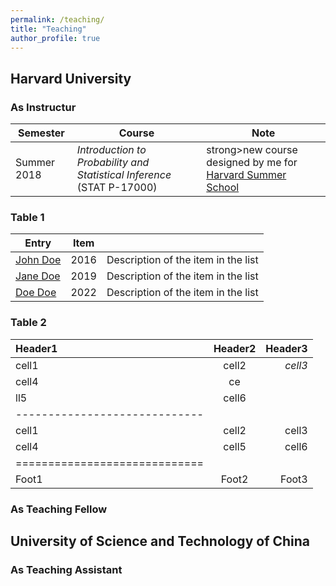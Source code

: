 ```yaml
---
permalink: /teaching/
title: "Teaching"
author_profile: true
---
```


## Harvard University
### As Instructur

| Semester    | Course | Note |
| -------- | ------- | ------- |
| Summer 2018  | <em>Introduction to Probability and Statistical Inference</em> (STAT P-17000)  | strong>new</strong> course designed by me for <a href="https://www.summer.harvard.edu/high-school-programs/pre-college-program" rel="nofollow" target="_blank">Harvard Summer School</a> |

### Table 1

| Entry            | Item   |                                                              |
| --------         | ------ | ------------------------------------------------------------ |
| [John Doe](#)    | 2016   | Description of the item in the list                          |
| [Jane Doe](#)    | 2019   | Description of the item in the list                          |
| [Doe Doe](#)     | 2022   | Description of the item in the list                          |

### Table 2

| Header1 | Header2 | Header3 |
|:--------|:-------:|--------:|
| cell1   | cell2   | <em>cell3</em>   |
| cell4   | ce
ll5   | cell6   |
|-----------------------------|
| cell1   | cell2   | cell3   |
| cell4   | cell5   | cell6   |
|=============================|
| Foot1   | Foot2   | Foot3   |

### As Teaching Fellow

## University of Science and Technology of China
### As Teaching Assistant
